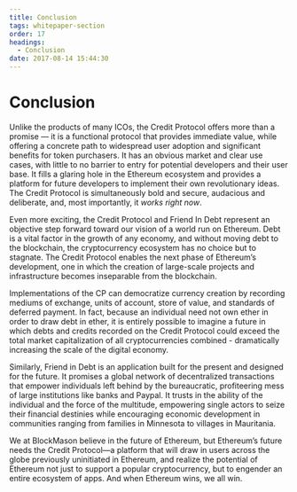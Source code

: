 ```yaml
---
title: Conclusion
tags: whitepaper-section
order: 17
headings:
  - Conclusion
date: 2017-08-14 15:44:30
---
```



# Conclusion

Unlike the products of many ICOs, the Credit Protocol offers more than a promise — it is a functional protocol that provides immediate value, while offering a concrete path to widespread user adoption and significant benefits for token purchasers. It has an obvious market and clear use cases, with little to no barrier to entry for potential developers and their user base. It fills a glaring hole in the Ethereum ecosystem and provides a platform for future developers to implement their own revolutionary ideas. The Credit Protocol is simultaneously bold and secure, audacious and deliberate, and, most importantly, it *works right now*.

Even more exciting, the Credit Protocol and Friend In Debt represent an objective step forward toward our vision of a world run on Ethereum. Debt is a vital factor in the growth of any economy, and without moving debt to the blockchain, the cryptocurrency ecosystem has no choice but to stagnate. The Credit Protocol enables the next phase of Ethereum’s development, one in which the creation of large-scale projects and infrastructure becomes inseparable from the blockchain.

Implementations of the CP can democratize currency creation by recording mediums of exchange, units of account, store of value, and standards of deferred payment. In fact, because an individual need not own ether in order to draw debt in ether, it is entirely possible to imagine a future in which debts and credits recorded on the Credit Protocol could exceed the total market capitalization of all cryptocurrencies combined - dramatically increasing the scale of the digital economy.

Similarly, Friend in Debt is an application built for the present and designed for the future. It promises a global network of decentralized transactions that empower individuals left behind by the bureaucratic, profiteering mess of large institutions like banks and Paypal. It trusts in the ability of the individual and the force of the multitude, empowering single actors to seize their financial destinies while encouraging economic development in communities ranging from families in Minnesota to villages in Mauritania.

We at BlockMason believe in the future of Ethereum, but Ethereum’s future needs the Credit Protocol—a platform that will draw in users across the globe previously uninitiated in Ethereum, and realize the potential of Ethereum not just to support a popular cryptocurrency, but to engender an entire ecosystem of apps. And when Ethereum wins, we all win.
